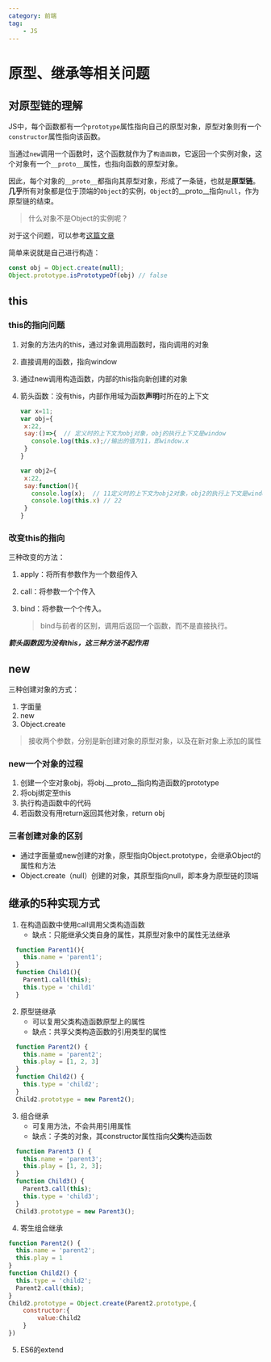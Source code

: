 ```yaml
---
category: 前端
tag:
    - JS
---
```


# 原型、继承等相关问题

## 对原型链的理解

JS中，每个函数都有一个`prototype`属性指向自己的原型对象，原型对象则有一个`constructor`属性指向该函数。

当通过`new`调用一个函数时，这个函数就作为了`构造函数`，它返回一个实例对象，这个对象有一个`__proto__`属性，也指向函数的原型对象。

因此，每个对象的`__proto__`都指向其原型对象，形成了一条链，也就是**原型链**。**几乎**所有对象都是位于顶端的`Object`的实例，`Object`的__proto__指向`null`，作为原型链的结束。

> 什么对象不是Object的实例呢？

对于这个问题，可以参考[这篇文章](https://2ality.com/2012/08/instanceof-object.html)

简单来说就是自己进行构造：

```js
const obj = Object.create(null);
Object.prototype.isPrototypeOf(obj) // false
```

## this

### this的指向问题

1. 对象的方法内的this，通过对象调用函数时，指向调用的对象

2. 直接调用的函数，指向window

3. 通过new调用构造函数，内部的this指向新创建的对象

4. 箭头函数：没有this，内部作用域为函数**声明**时所在的上下文

    ```javascript
    var x=11;
    var obj={
     x:22,
     say:()=>{	// 定义时的上下文为obj对象，obj的执行上下文是window
       console.log(this.x);//输出的值为11，即window.x
     }
    }
    
    var obj2={
     x:22,
     say:function(){	
       console.log(x);	// 11定义时的上下文为obj2对象，obj2的执行上下文是window
       console.log(this.x) // 22
     }
    }
    ```



### 改变this的指向

三种改变的方法：

1. apply：将所有参数作为一个数组传入

2. call：将参数一个个传入

3. bind：将参数一个个传入。

    > bind与前者的区别，调用后返回一个函数，而不是直接执行。

***箭头函数因为没有this，这三种方法不起作用***

## new

三种创建对象的方式：

1. 字面量
2. new
3. Object.create
  > 接收两个参数，分别是新创建对象的原型对象，以及在新对象上添加的属性

### new一个对象的过程

1. 创建一个空对象obj，将obj.\_\_proto\_\_指向构造函数的prototype
2. 将obj绑定至this
3. 执行构造函数中的代码
4. 若函数没有用return返回其他对象，return obj

### 三者创建对象的区别

- 通过字面量或new创建的对象，原型指向Object.prototype，会继承Object的属性和方法
- Object.create（null）创建的对象，其原型指向null，即本身为原型链的顶端

## 继承的5种实现方式

1. 在构造函数中使用call调用父类构造函数
    - 缺点：只能继承父类自身的属性，其原型对象中的属性无法继承
```javascript
  function Parent1(){
    this.name = 'parent1';
  }
  function Child1(){
    Parent1.call(this);
    this.type = 'child1'
  }
```
2. 原型链继承
    -  可以复用父类构造函数原型上的属性
    -  缺点：共享父类构造函数的引用类型的属性
```javascript
  function Parent2() {
    this.name = 'parent2';
    this.play = [1, 2, 3]
  }
  function Child2() {
    this.type = 'child2';
  }
  Child2.prototype = new Parent2();
```
3. 组合继承
    - 可复用方法，不会共用引用属性
    - 缺点：子类的对象，其constructor属性指向**父类**构造函数
```javascript
  function Parent3 () {
    this.name = 'parent3';
    this.play = [1, 2, 3];
  }
  function Child3() {
    Parent3.call(this);
    this.type = 'child3';
  }
  Child3.prototype = new Parent3();
```
4. 寄生组合继承
```javascript
function Parent2() {
  this.name = 'parent2';
  this.play = 1
}
function Child2() {
  this.type = 'child2';
  Parent2.call(this);
}
Child2.prototype = Object.create(Parent2.prototype,{
    constructor:{
        value:Child2
    }
})
```
5. ES6的extend